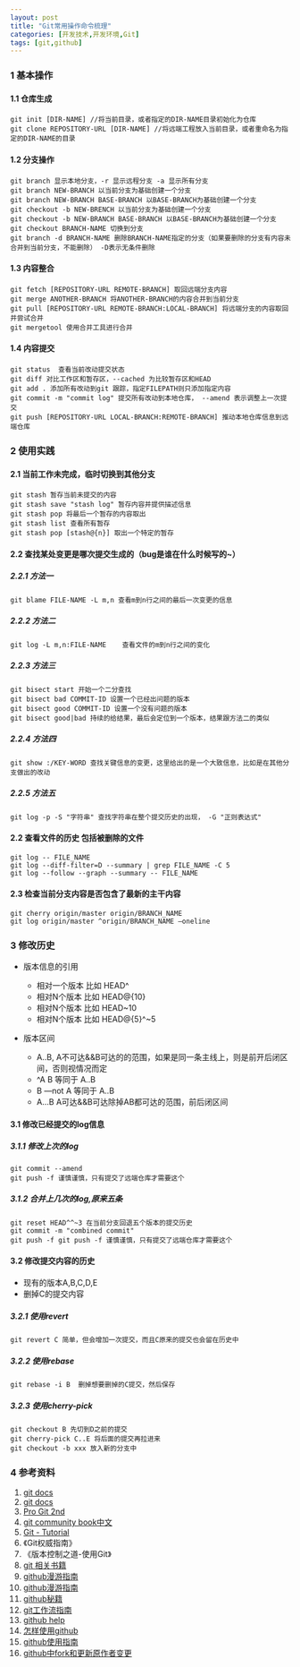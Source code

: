 ```yaml
---
layout: post
title: "Git常用操作命令梳理"
categories: [开发技术,开发环境,Git]
tags: [git,github]
---
```


### 1 基本操作

#### 1.1 仓库生成	

```shell
git init [DIR-NAME] //将当前目录，或者指定的DIR-NAME目录初始化为仓库
git clone REPOSITORY-URL [DIR-NAME] //将远端工程放入当前目录，或者重命名为指定的DIR-NAME的目录
```

#### 1.2 分支操作

```
git branch 显示本地分支，-r 显示远程分支 -a 显示所有分支
git branch NEW-BRANCH 以当前分支为基础创建一个分支
git branch NEW-BRANCH BASE-BRANCH 以BASE-BRANCH为基础创建一个分支
git checkout -b NEW-BRENCH 以当前分支为基础创建一个分支
git checkout -b NEW-BRANCH BASE-BRANCH 以BASE-BRANCH为基础创建一个分支
git checkout BRANCH-NAME 切换到分支
git branch -d BRANCH-NAME 删除BRANCH-NAME指定的分支（如果要删除的分支有内容未合并到当前分支，不能删除） -D表示无条件删除
```

#### 1.3 内容整合

```
git fetch [REPOSITORY-URL REMOTE-BRANCH] 取回远端分支内容
git merge ANOTHER-BRANCH 将ANOTHER-BRANCH的内容合并到当前分支
git pull [REPOSITORY-URL REMOTE-BRANCH:LOCAL-BRANCH] 将远端分支的内容取回并尝试合并
git mergetool 使用合并工具进行合并
```

#### 1.4 内容提交

```
git status  查看当前改动提交状态
git diff 对比工作区和暂存区，--cached 为比较暂存区和HEAD
git add . 添加所有改动到git 跟踪，指定FILEPATH则只添加指定内容
git commit -m "commit log" 提交所有改动到本地仓库， --amend 表示调整上一次提交
git push [REPOSITORY-URL LOCAL-BRANCH:REMOTE-BRANCH] 推动本地仓库信息到远端仓库
```



### 2 使用实践

#### 2.1 当前工作未完成，临时切换到其他分支

```
git stash 暂存当前未提交的内容
git stash save "stash log" 暂存内容并提供描述信息
git stash pop 将最后一个暂存的内容取出
git stash list 查看所有暂存
git stash pop [stash@{n}] 取出一个特定的暂存
```



#### 2.2 查找某处变更是哪次提交生成的（bug是谁在什么时候写的~）

##### 2.2.1 方法一

```
git blame FILE-NAME -L m,n 查看m到n行之间的最后一次变更的信息
```

##### 2.2.2 方法二

```
git log -L m,n:FILE-NAME 	查看文件的m到n行之间的变化
```

##### 2.2.3 方法三

```
git bisect start 开始一个二分查找
git bisect bad COMMIT-ID 设置一个已经出问题的版本
git bisect good COMMIT-ID 设置一个没有问题的版本
git bisect good|bad 持续的给结果，最后会定位到一个版本，结果跟方法二的类似
```

##### 2.2.4 方法四

```
git show :/KEY-WORD 查找关键信息的变更，这里给出的是一个大致信息，比如是在其他分支做出的改动
```

##### 2.2.5 方法五

```
git log -p -S "字符串" 查找字符串在整个提交历史的出现， -G "正则表达式"
```

#### 2.2   查看文件的历史 包括被删除的文件
```
git log -- FILE_NAME
git log --diff-filter=D --summary | grep FILE_NAME -C 5
git log --follow --graph --summary -- FILE_NAME
```



#### 2.3 检查当前分支内容是否包含了最新的主干内容

```
git cherry origin/master origin/BRANCH_NAME
git log origin/master ^origin/BRANCH_NAME –oneline
```







### 3 修改历史

+ 版本信息的引用

  + 相对一个版本 比如 HEAD^
  + 相对N个版本 比如 HEAD@{10}
  + 相对N个版本 比如 HEAD~10
  + 相对N个版本 比如 HEAD@{5}^~5

+ 版本区间 

  + A..B, A不可达&&B可达的的范围，如果是同一条主线上，则是前开后闭区间，否则视情况而定
  + ^A B 等同于 A..B
  + B —not A 等同于 A..B
  + A…B  A可达&&B可达除掉AB都可达的范围，前后闭区间

  

#### 3.1 修改已经提交的log信息

##### 3.1.1 修改上次的log

```
git commit --amend
git push -f 谨慎谨慎，只有提交了远端仓库才需要这个
```

##### 3.1.2 合并上几次的log,原来五条

```
git reset HEAD^^~3 在当前分支回退五个版本的提交历史
git commit -m "combined commit" 
git push -f git push -f 谨慎谨慎，只有提交了远端仓库才需要这个
```

#### 3.2 修改提交内容的历史

+ 现有的版本A,B,C,D,E
+ 删掉C的提交内容

##### 3.2.1 使用revert

```
git revert C 简单，但会增加一次提交，而且C原来的提交也会留在历史中
```

##### 3.2.2 使用rebase

```
git rebase -i B  删掉想要删掉的C提交，然后保存
```

##### 3.2.3 使用cherry-pick

```
git checkout B 先切到D之前的提交
git cherry-pick C..E 将后面的提交再拉进来
git checkout -b xxx 放入新的分支中
```





### 4 参考资料

1. [git docs](https://git-scm.com/docs)
2. [git docs](<https://mirrors.edge.kernel.org/pub/software/scm/git/docs/>)
3. [Pro Git 2nd](https://git-scm.com/book/en/v2)
4. [git community book中文](http://git.seyren.com/index.html)
5. [Git - Tutorial](http://www.vogella.com/tutorials/Git/article.html)
6. 《Git权威指南》
7. 《版本控制之道-使用Git》
8. [git 相关书籍](https://git-scm.com/doc/ext)
9. [github漫游指南](http://github.phodal.com/)
10. [github漫游指南](https://github.com/phodal/github-roam)
11. [github秘籍](http://blog.csdn.net/x805433354/article/details/41214895)
12. [git工作流指南](http://blog.jobbole.com/76843/)
13. [github help](https://help.github.com/)
14. [怎样使用github](http://www.zhihu.com/question/20070065)
15. [github使用指南](https://github.com/NeuOL/neuola-legacy/wiki/github%E4%BD%BF%E7%94%A8%E6%8C%87%E5%8D%97https://github.com/NeuOL/neuola-legacy/wiki/github%E4%BD%BF%E7%94%A8%E6%8C%87%E5%8D%97)
16. [github中fork和更新原作者变更](http://my.oschina.net/u/2306127/blog/369167?fromerr=TmdohiO0)


